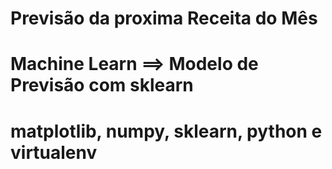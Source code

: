 # Previsão da proxima Receita do Mês
# Machine Learn ==> Modelo de Previsão com sklearn
# matplotlib, numpy, sklearn, python e virtualenv